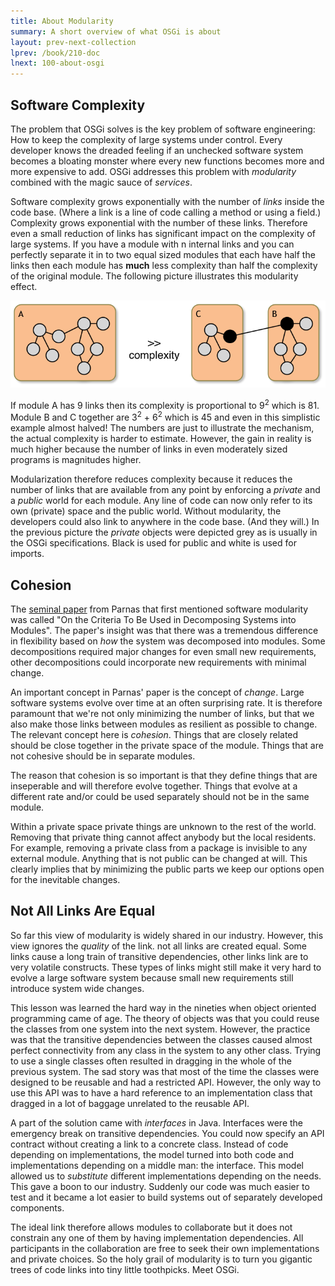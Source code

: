 ```yaml
---
title: About Modularity
summary: A short overview of what OSGi is about
layout: prev-next-collection
lprev: /book/210-doc
lnext: 100-about-osgi
---
```


## Software Complexity

The problem that OSGi solves is the key problem of software engineering: How to keep the complexity of large systems under control. Every developer knows the dreaded feeling if an unchecked software system becomes a bloating monster where every new functions becomes more and more expensive to add. OSGi addresses this problem with _modularity_ combined with the magic sauce of _services_.

Software complexity grows exponentially with the number of _links_ inside the code base. (Where a link is a line of code calling a method or using a field.) Complexity grows exponential with the number of these links. Therefore even a small reduction of links has significant impact on the complexity of large systems. If you have a module with n internal links and you can perfectly separate it in to two equal sized modules that each have half the links then each module has **much** less complexity than half the complexity of the original module. The following picture illustrates this modularity effect.

![Modularity and complexity](img/complexity-1.png)

If module A has 9 links then its complexity is proportional to 9<sup>2</sup> which is 81. Module B and C together are 3<sup>2</sup> + 6<sup>2</sup> which is 45 and even in this simplistic example almost halved! The numbers are just to illustrate the mechanism, the actual complexity is harder to estimate. However, the gain in reality is much higher because the number of links in even moderately sized programs is magnitudes higher.  

Modularization therefore reduces complexity because it reduces the number of links that are available from any point by enforcing a _private_ and a _public_ world for each module. Any line of code can now only refer to its own (private) space and the public world. Without modularity, the developers could also link to anywhere in the code base. (And they will.) In the previous picture the _private_ objects were depicted grey as is usually in the OSGi specifications. Black is used for public and white is used for imports.  

## Cohesion
The [seminal paper][parnas] from Parnas that first mentioned software modularity was called "On the Criteria To Be Used in Decomposing Systems into Modules". The paper's insight was that there was a tremendous difference in flexibility based on _how_ the system was decomposed into modules. Some decompositions required major changes for even small new requirements, other decompositions could incorporate new requirements with minimal change. 

An important concept in Parnas' paper is the concept of _change_. Large software systems evolve over time at an often surprising rate. It is therefore paramount that we're not only minimizing the number of links, but that we also make those links between modules as resilient as possible to change. The relevant concept here is _cohesion_. Things that are closely related should be close together in the private space of the module. Things that are not cohesive should be in separate modules.

The reason that cohesion is so important is that they define things that are inseperable and will therefore evolve together. Things that evolve at a different rate and/or could be used separately should not be in the same module.  
   
Within a private space private things are unknown to the rest of the world. Removing that private thing cannot affect anybody but the local residents. For example, removing a private class from a package is invisible to any external module. Anything that is not public can be changed at will. This clearly implies that by minimizing the public parts we keep our options open for the inevitable changes.     

## Not All Links Are Equal

So far this view of modularity is widely shared in our industry. However, this view ignores the _quality_ of the link. not all links are created equal. Some links cause a long train of transitive dependencies, other links link are to very volatile constructs. These types of links might still make it very hard to evolve a large software system because small new requirements still introduce system wide changes.

This lesson was learned the hard way in the nineties when object oriented programming came of age. The theory of objects was that you could reuse the classes from one system into the next system. However, the practice was that the transitive dependencies between the classes caused almost perfect connectivity from any class in the system to any other class. Trying to use a single classes often resulted in dragging in the whole of the previous system. The sad story was that most of the time the classes were designed to be reusable and had a restricted API. However, the only way to use this API was to have a hard reference to an implementation class that dragged in a lot of baggage unrelated to the reusable API. 

A part of the solution came with _interfaces_ in Java. Interfaces were the emergency break on transitive dependencies. You could now specify an API contract without creating a link to a concrete class. Instead of code depending on implementations, the model turned into both code and implementations depending on a middle man: the interface. This model allowed us to _substitute_ different implementations depending on the needs. This gave a boon to our industry. Suddenly our code was much easier to test and it became a lot easier to build systems out of separately developed components. 

The ideal link therefore allows modules to collaborate but it does not constrain any one of them by having implementation dependencies. All participants in the collaboration are free to seek their own implementations and private choices. So the holy grail of modularity is to turn you gigantic trees of code links into tiny little toothpicks. Meet OSGi.

[parnas]: https://www.cs.umd.edu/class/spring2003/cmsc838p/Design/criteria.pdf
